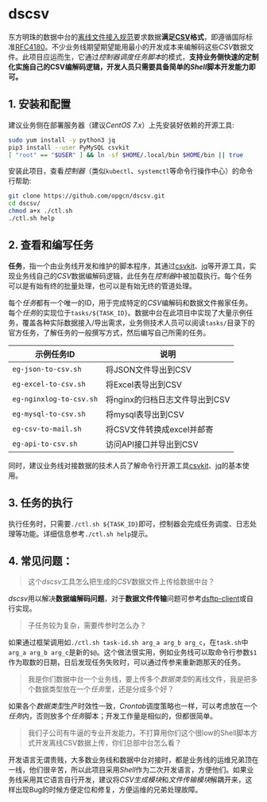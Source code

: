 # dscsv

东方明珠的数据中台的[离线文件接入规范](http://dsftp.opg.cn)要求数据**满足[CSV](https://baike.baidu.com/item/CSV/10739)格式**，即遵循国际标准[RFC4180](https://tools.ietf.org/html/rfc4180)。不少业务线期望期望能用最小的开发成本来编解码这些*CSV*数据文件。此项目应运而生，它通过*控制器调度任务脚本*的模式，**支持业务侧快速的定制化实施自己的CSV编解码逻辑，开发人员只需要具备简单的*Shell*脚本开发能力即可。**

## 1. 安装和配置

建议业务侧在部署服务器（建议*CentOS 7.x*）上先安装好依赖的开源工具:
```bash
sudo yum install -y python3 jq
pip3 install --user PyMySQL csvkit
[ "root" == "$USER" ] && ln -sf $HOME/.local/bin $HOME/bin || true
```

安装此项目，查看*控制器*（类似`kubectl`、`systemctl`等命令行操作中心）的命令行帮助:
```bash
git clone https://github.com/opgcn/dscsv.git
cd dscsv/
chmod a+x ./ctl.sh
./ctl.sh help
```

## 2. 查看和编写任务

**任务**，指一个由业务线开发和维护的脚本程序，其通过[csvkit](https://csvkit.readthedocs.io/)、[jq](https://stedolan.github.io/jq/)等开源工具，实现业务线自己的*CSV*数据编解码逻辑，此任务在*控制器*中被加载执行。每个任务可以是有始有终的批量处理，也可以是有始无终的管道处理。

每个*任务*都有一个唯一的ID，用于完成特定的*CSV*编解码和数据文件搬家任务。每个*任务*的实现位于`tasks/${TASK_ID}`。数据中台在此项目中实现了大量示例任务，覆盖各种实际数据接入/导出需求，业务侧技术人员可以阅读`tasks/`目录下的官方任务，了解任务的一般撰写方式，然后编写自己所需的任务。

示例任务ID | 说明
---- | ----
`eg-json-to-csv.sh` | 将JSON文件导出到CSV
`eg-excel-to-csv.sh` | 将Excel表导出到CSV
`eg-nginxlog-to-csv.sh` | 将nginx的归档日志文件导出到CSV
`eg-mysql-to-csv.sh` | 将mysql表导出到CSV
`eg-csv-to-mail.sh` | 将CSV文件转换成excel并邮寄
`eg-api-to-csv.sh` | 访问API接口并导出到CSV

同时，建议业务线对接数据的技术人员了解命令行开源工具[csvkit](https://csvkit.readthedocs.io/)、[jq](https://stedolan.github.io/jq/)的基本使用。

## 3. 任务的执行

执行任务时，只需要`./ctl.sh ${TASK_ID}`即可，控制器会完成任务调度、日志处理等功能。详细信息参考`./ctl.sh help`提示。

## 4. 常见问题：

> 这个*dscsv*工具怎么把生成的*CSV*数据文件上传给数据中台？

*dscsv*用以解决**数据编解码问题**，对于**数据文件传输**问题可参考[dsftp-client](https://github.com/opgcn/dsftp-client)或自行实现。

> 子任务较为复杂，需要传参时怎么办？

如果通过框架调用如`./ctl.sh task-id.sh arg_a arg_b arg_c`，在`task.sh`中`arg_a arg_b arg_c`是新的`$@`。这个做法很实用，例如业务线可以取命令行参数`$1`作为取数的日期，日后发现任务失败时，可以通过传参来重新跑那天的任务。

> 我是你们数据中台一个业务线，要上传多个*数据类型*的离线文件，我是把多个数据类型放在一个*任务*里，还是分成多个好？

如果各个*数据类型*生产时效性一致，*Crontab*调度策略也一样，可以考虑放在一个*任务*内，否则放多个*任务*脚本；开发工作量是相似的，但都很简单。

> 我们子公司有牛逼的专业开发能力，不打算用你们这个很low的Shell脚本方式开发离线CSV数据上传，你们总部中台怎么看？

开发语言无谓贵贱，大多数业务线和数据中台对接时，都是业务线的运维兄弟顶在一线，他们很辛苦，所以此项目采用*Shell*作为二次开发语言，方便他们。如果业务线采用其它语言自行开发，建议将*CSV生成模块*和*文件传输模块*解耦开来，这样出现Bug的时候方便定位和修复，方便运维的兄弟处理故障。


